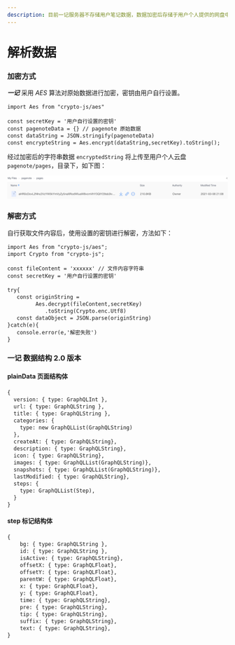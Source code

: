 ```yaml
---
description: 目前一记服务器不存储用户笔记数据，数据加密后存储于用户个人提供的网盘中。对于开发者，可以自行解析数据用于其他用途。
---
```


# 解析数据

### 加密方式

_**一记**_ 采用 _AES_  算法对原始数据进行加密，密钥由用户自行设置。

```text
import Aes from "crypto-js/aes"

const secretKey = '用户自行设置的密钥'
const pagenoteData = {} // pagenote 原始数据
const dataString = JSON.stringify(pagenoteData)
const encrypteString = Aes.encrypt(dataString,secretKey).toString();
```

经过加密后的字符串数据 `encryptedString` 将上传至用户个人云盘 `pagenote/pages`，目录下，如下图：

![](../.gitbook/assets/image%20%281%29.png)

### 解密方式

自行获取文件内容后，使用设置的密钥进行解密，方法如下：

```text
import Aes from "crypto-js/aes";
import Crypto from "crypto-js";

const fileContent = 'xxxxxx' // 文件内容字符串
const secretKey = '用户自行设置的密钥'

try{
   const originString = 
         Aes.decrypt(fileContent,secretKey)
            .toString(Crypto.enc.Utf8)
   const dataObject = JSON.parse(originString)
}catch(e){
   console.error(e,'解密失败')
}

```

### 一记 数据结构 2.0 版本

#### plainData 页面结构体

```text
{
  version: { type: GraphQLInt },
  url: { type: GraphQLString },
  title: { type: GraphQLString },
  categories: {
    type: new GraphQLList(GraphQLString)
  },
  createAt: { type: GraphQLString},
  description: { type: GraphQLString},
  icon: { type: GraphQLString},
  images: { type: GraphQLList(GraphQLString)},
  snapshots: { type: GraphQLList(GraphQLString)},
  lastModified: { type: GraphQLString},
  steps: {
    type: GraphQLList(Step),
  }
}
```

#### step 标记结构体

```text
{
    bg: { type: GraphQLString },
    id: { type: GraphQLString },
    isActive: { type: GraphQLString},
    offsetX: { type: GraphQLFloat},
    offsetY: { type: GraphQLFloat},
    parentW: { type: GraphQLFloat},
    x: { type: GraphQLFloat},
    y: { type: GraphQLFloat},
    time: { type: GraphQLString},
    pre: { type: GraphQLString},
    tip: { type: GraphQLString},
    suffix: { type: GraphQLString},
    text: { type: GraphQLString},
}
```

